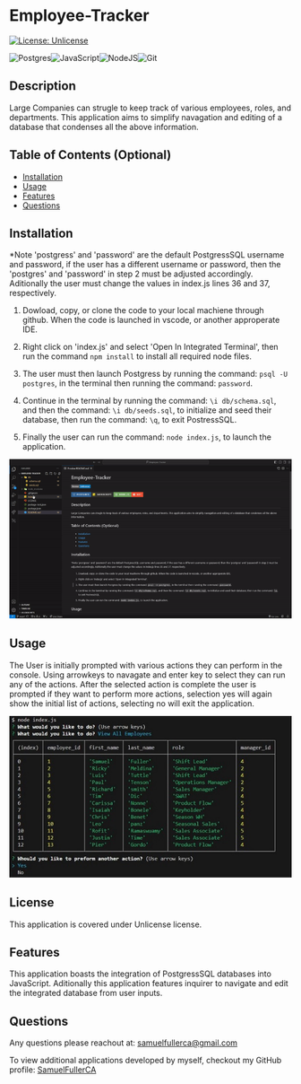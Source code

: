 # Employee-Tracker

  [![License: Unlicense](https://img.shields.io/badge/license-Unlicense-blue.svg)](http://unlicense.org/)

  ![Postgres](https://img.shields.io/badge/postgres-%23316192.svg?style=for-the-badge&logo=postgresql&logoColor=white)![JavaScript](https://img.shields.io/badge/javascript-%23323330.svg?style=for-the-badge&logo=javascript&logoColor=%23F7DF1E)![NodeJS](https://img.shields.io/badge/node.js-6DA55F?style=for-the-badge&logo=node.js&logoColor=white)![Git](https://img.shields.io/badge/git-%23F05033.svg?style=for-the-badge&logo=git&logoColor=white)

## Description

Large Companies can strugle to keep track of various employees,  roles, and departments. This application aims to simplify navagation and editing of a database that condenses all the above information.

## Table of Contents (Optional)

- [Installation](#installation)
- [Usage](#usage)
- [Features](#features)
- [Questions](#questions)

## Installation
*Note 'postgress' and 'password' are the default PostgressSQL username and password, if the user has a different username or password, then the 'postgres' and 'password' in step 2 must be adjusted accordingly. Aditionally the user must change the values in index.js lines 36 and 37, respectively.

1. Dowload, copy, or clone the code to your local machiene through github. When the code is launched in vscode, or another approperate IDE. 

2. Right click on 'index.js' and select 'Open In Integrated Terminal', then run the command ```npm install``` to install all required node files. 

3. The user must then launch Postgress by running the command: ```psql -U postgres```, in the terminal then running the command: ```password```. 

4. Continue in the terminal by running the command: ```\i db/schema.sql```, and then the command: ```\i db/seeds.sql```, to initialize and seed their database, then run the command: ```\q```, to exit PostressSQL.

5. Finally the user can run the command: ```node index.js```, to launch the application.

<p align="center">
    <img alt='Gif of installation process' src="assets/images/installationGif.gif">


## Usage

The User is initially prompted with various actions they can perform in the console. Using arrowkeys to navagate and enter key to select they can run any of the actions. After the selected action is complete the user is prompted if they want to perform more actions, selection yes will again show the initial list of actions, selecting no will exit the application.

<p align="center">
    <img alt='Image of prompt and action' src="assets//images/example%20action.JPG">



## License

This application is covered under Unlicense license.

## Features

This application boasts the integration of PostgressSQL databases into JavaScript. Aditionally this application features inquirer to navigate and edit the integrated database from user inputs.

## Questions

Any questions please reachout at: samuelfullerca@gmail.com

To view additional applications developed by myself, checkout my GitHub profile: 
<a href="https://github.com/SamuelFullerCA"> SamuelFullerCA </a>